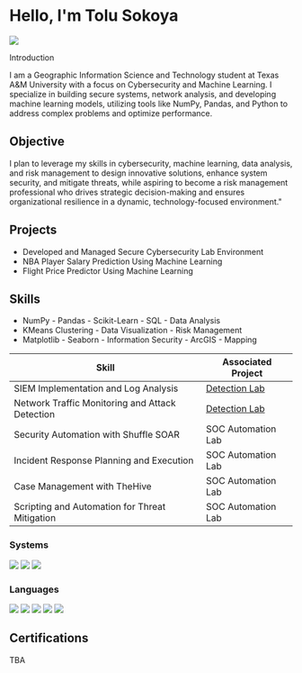 # Hello, I'm Tolu Sokoya
<a href="https://www.linkedin.com/in/tolu-sokoya-b61bb1245/"><img src="https://img.shields.io/badge/-LinkedIn-0072b1?&style=for-the-badge&logo=linkedin&logoColor=white" /></a>

Introduction

I am a Geographic Information Science and Technology student at Texas A&M University with a focus on Cybersecurity and Machine Learning. I specialize in building secure systems, network analysis, and developing machine learning models, utilizing tools like NumPy, Pandas, and Python to address complex problems and optimize performance.

## Objective

I plan to leverage my skills in cybersecurity, machine learning, data analysis, and risk management to design innovative solutions, enhance system security, and mitigate threats, while aspiring to become a risk management professional who drives strategic decision-making and ensures organizational resilience in a dynamic, technology-focused environment."


## Projects
- Developed and Managed Secure Cybersecurity Lab Environment
- NBA Player Salary Prediction Using Machine Learning
- Flight Price Predictor Using Machine Learning


## Skills

- NumPy - Pandas - Scikit-Learn - SQL - Data Analysis
- KMeans Clustering - Data Visualization - Risk Management
- Matplotlib - Seaborn - Information Security - ArcGIS - Mapping

| Skill                                         | Associated Project         |
|-----------------------------------------------|----------------------------|
| SIEM Implementation and Log Analysis          | <a href="https://google.com">Detection Lab</a>|
| Network Traffic Monitoring and Attack Detection | <a href="https://google.com">Detection Lab</a>|
| Security Automation with Shuffle SOAR         | SOC Automation Lab|
| Incident Response Planning and Execution      | SOC Automation Lab|
| Case Management with TheHive                  | SOC Automation Lab|
| Scripting and Automation for Threat Mitigation | SOC Automation Lab|




### Systems
<div>
    <img src="https://img.shields.io/badge/-Jupyter%20Notebook-F37626?&style=for-the-badge&logo=Jupyter&logoColor=white" />
    <img src="https://img.shields.io/badge/-Kali%20Linux-557C9B?&style=for-the-badge&logo=Kali%20Linux&logoColor=white" />
    <img src="https://img.shields.io/badge/-Ubuntu-E95420?&style=for-the-badge&logo=Ubuntu&logoColor=white" />
</div>

### Languages
<div>
   <img src="https://img.shields.io/badge/-Python-3776AB?&style=for-the-badge&logo=Python&logoColor=white" />
   <img src="https://img.shields.io/badge/-JavaScript-F7DF1E?&style=for-the-badge&logo=JavaScript&logoColor=white" />
   <img src="https://img.shields.io/badge/-R-276DC3?&style=for-the-badge&logo=R&logoColor=white" />
   <img src="https://img.shields.io/badge/-HTML-E34F26?&style=for-the-badge&logo=HTML5&logoColor=white" />
   <img src="https://img.shields.io/badge/-CSS-1572B6?&style=for-the-badge&logo=CSS3&logoColor=white" />
</div>

## Certifications

TBA

